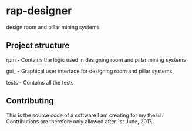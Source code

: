 # rap-designer
design room and pillar mining systems

## Project structure
rpm - Contains the logic used in designing room and pillar mining systems

gui_ - Graphical user interface for designing room and pillar systems

tests - Contains all the tests

## Contributing
This is the source code of a software I am creating for my thesis.
Contributions are therefore only allowed after 1st June, 2017.
